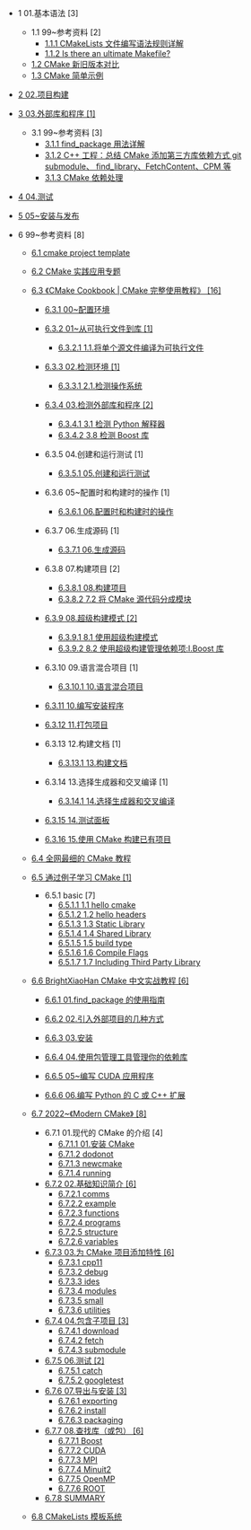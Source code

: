   - 1 01.基本语法 [3]
    - 1.1 99~参考资料 [2]
      - [1.1.1 CMakeLists 文件编写语法规则详解](/01.基本语法/99~参考资料/2018-CMakeLists%20文件编写语法规则详解.md)
      - [1.1.2 Is there an ultimate Makefile?](/01.基本语法/99~参考资料/2023-Is%20there%20an%20ultimate%20Makefile?.md)
    - [1.2 CMake 新旧版本对比](/01.基本语法/CMake%20新旧版本对比.md)
    - [1.3 CMake 简单示例](/01.基本语法/CMake%20简单示例.md)
  - [2 02.项目构建](/02.项目构建/README.md)
    
  - [3 03.外部库和程序 [1]](/03.外部库和程序/README.md)
    - 3.1 99~参考资料 [3]
      - [3.1.1 find_package 用法详解](/03.外部库和程序/99~参考资料/2020-find_package%20用法详解.md)
      - [3.1.2 C++ 工程：总结 CMake 添加第三方库依赖方式 git submodule、 find_library、FetchContent、CPM 等](/03.外部库和程序/99~参考资料/2021-C++%20工程：总结%20CMake%20添加第三方库依赖方式%20git%20submodule、%20find_library、FetchContent、CPM%20等.md)
      - [3.1.3 CMake 依赖处理](/03.外部库和程序/99~参考资料/2021-CMake%20依赖处理.md)
  - [4 04.测试](/04.测试/README.md)
    
  - [5 05~安装与发布](/05~安装与发布/README.md)
    
  - 6 99~参考资料 [8]
    - [6.1 cmake project template](/99~参考资料/2018-cmake-project-template/README.md)
      
    - [6.2 CMake 实践应用专题](/99~参考资料/2020-CMake%20实践应用专题/README.md)
      
    - [6.3 《CMake Cookbook | CMake 完整使用教程》 [16]](/99~参考资料/2020-《CMake%20Cookbook%20|%20CMake%20完整使用教程》/README.md)
      - [6.3.1 00~配置环境](/99~参考资料/2020-《CMake%20Cookbook%20|%20CMake%20完整使用教程》/00~配置环境/README.md)
        
      - [6.3.2 01~从可执行文件到库 [1]](/99~参考资料/2020-《CMake%20Cookbook%20|%20CMake%20完整使用教程》/01~从可执行文件到库/README.md)
        - [6.3.2.1 1.1.将单个源文件编译为可执行文件](/99~参考资料/2020-《CMake%20Cookbook%20|%20CMake%20完整使用教程》/01~从可执行文件到库/1.1.将单个源文件编译为可执行文件.md)
      - [6.3.3 02.检测环境 [1]](/99~参考资料/2020-《CMake%20Cookbook%20|%20CMake%20完整使用教程》/02.检测环境/README.md)
        - [6.3.3.1 2.1.检测操作系统](/99~参考资料/2020-《CMake%20Cookbook%20|%20CMake%20完整使用教程》/02.检测环境/2.1.检测操作系统.md)
      - [6.3.4 03.检测外部库和程序 [2]](/99~参考资料/2020-《CMake%20Cookbook%20|%20CMake%20完整使用教程》/03.检测外部库和程序/README.md)
        - [6.3.4.1 3.1 检测 Python 解释器](/99~参考资料/2020-《CMake%20Cookbook%20|%20CMake%20完整使用教程》/03.检测外部库和程序/3.1%20检测%20Python%20解释器.md)
        - [6.3.4.2 3.8 检测 Boost 库](/99~参考资料/2020-《CMake%20Cookbook%20|%20CMake%20完整使用教程》/03.检测外部库和程序/3.8%20检测%20Boost%20库.md)
      - 6.3.5 04.创建和运行测试 [1]
        - [6.3.5.1 05.创建和运行测试](/99~参考资料/2020-《CMake%20Cookbook%20|%20CMake%20完整使用教程》/04.创建和运行测试/05.创建和运行测试.md)
      - 6.3.6 05~配置时和构建时的操作 [1]
        - [6.3.6.1 06.配置时和构建时的操作](/99~参考资料/2020-《CMake%20Cookbook%20|%20CMake%20完整使用教程》/05~配置时和构建时的操作/06.配置时和构建时的操作.md)
      - 6.3.7 06.生成源码 [1]
        - [6.3.7.1 06.生成源码](/99~参考资料/2020-《CMake%20Cookbook%20|%20CMake%20完整使用教程》/06.生成源码/06.生成源码.md)
      - 6.3.8 07.构建项目 [2]
        - [6.3.8.1 08.构建项目](/99~参考资料/2020-《CMake%20Cookbook%20|%20CMake%20完整使用教程》/07.构建项目/08.构建项目.md)
        - [6.3.8.2 7.2 将 CMake 源代码分成模块](/99~参考资料/2020-《CMake%20Cookbook%20|%20CMake%20完整使用教程》/07.构建项目/7.2%20将%20CMake%20源代码分成模块.md)
      - [6.3.9 08.超级构建模式 [2]](/99~参考资料/2020-《CMake%20Cookbook%20|%20CMake%20完整使用教程》/08.超级构建模式/README.md)
        - [6.3.9.1 8.1 使用超级构建模式](/99~参考资料/2020-《CMake%20Cookbook%20|%20CMake%20完整使用教程》/08.超级构建模式/8.1%20使用超级构建模式.md)
        - [6.3.9.2 8.2 使用超级构建管理依赖项:Ⅰ.Boost 库](/99~参考资料/2020-《CMake%20Cookbook%20|%20CMake%20完整使用教程》/08.超级构建模式/8.2%20使用超级构建管理依赖项:Ⅰ.Boost%20库.md)
      - 6.3.10 09.语言混合项目 [1]
        - [6.3.10.1 10.语言混合项目](/99~参考资料/2020-《CMake%20Cookbook%20|%20CMake%20完整使用教程》/09.语言混合项目/10.语言混合项目.md)
      - [6.3.11 10.编写安装程序](/99~参考资料/2020-《CMake%20Cookbook%20|%20CMake%20完整使用教程》/10.编写安装程序/README.md)
        
      - [6.3.12 11.打包项目](/99~参考资料/2020-《CMake%20Cookbook%20|%20CMake%20完整使用教程》/11.打包项目/README.md)
        
      - 6.3.13 12.构建文档 [1]
        - [6.3.13.1 13.构建文档](/99~参考资料/2020-《CMake%20Cookbook%20|%20CMake%20完整使用教程》/12.构建文档/13.构建文档.md)
      - 6.3.14 13.选择生成器和交叉编译 [1]
        - [6.3.14.1 14.选择生成器和交叉编译](/99~参考资料/2020-《CMake%20Cookbook%20|%20CMake%20完整使用教程》/13.选择生成器和交叉编译/14.选择生成器和交叉编译.md)
      - [6.3.15 14.测试面板](/99~参考资料/2020-《CMake%20Cookbook%20|%20CMake%20完整使用教程》/14.测试面板.md)
      - [6.3.16 15.使用 CMake 构建已有项目](/99~参考资料/2020-《CMake%20Cookbook%20|%20CMake%20完整使用教程》/15.使用%20CMake%20构建已有项目.md)
    - [6.4 全网最细的 CMake 教程](/99~参考资料/2020-全网最细的%20CMake%20教程/README.md)
      
    - [6.5 通过例子学习 CMake [1]](/99~参考资料/2020-通过例子学习%20CMake/README.md)
      - 6.5.1 basic [7]
        - [6.5.1.1 1.1 hello cmake](/99~参考资料/2020-通过例子学习%20CMake/01-basic/1.1%20hello-cmake.md)
        - [6.5.1.2 1.2 hello headers](/99~参考资料/2020-通过例子学习%20CMake/01-basic/1.2%20hello-headers.md)
        - [6.5.1.3 1.3 Static Library](/99~参考资料/2020-通过例子学习%20CMake/01-basic/1.3%20Static%20Library.md)
        - [6.5.1.4 1.4 Shared Library](/99~参考资料/2020-通过例子学习%20CMake/01-basic/1.4%20Shared%20Library.md)
        - [6.5.1.5 1.5 build type](/99~参考资料/2020-通过例子学习%20CMake/01-basic/1.5%20build-type.md)
        - [6.5.1.6 1.6 Compile Flags](/99~参考资料/2020-通过例子学习%20CMake/01-basic/1.6%20Compile%20Flags.md)
        - [6.5.1.7 1.7 Including Third Party Library](/99~参考资料/2020-通过例子学习%20CMake/01-basic/1.7%20Including%20Third%20Party%20Library.md)
    - [6.6 BrightXiaoHan CMake 中文实战教程 [6]](/99~参考资料/2021-BrightXiaoHan-CMake%20中文实战教程/README.md)
      - [6.6.1 01.find_package 的使用指南](/99~参考资料/2021-BrightXiaoHan-CMake%20中文实战教程/01.find_package%20的使用指南/README.md)
        
      - [6.6.2 02.引入外部项目的几种方式](/99~参考资料/2021-BrightXiaoHan-CMake%20中文实战教程/02.引入外部项目的几种方式/README.md)
        
      - [6.6.3 03.安装](/99~参考资料/2021-BrightXiaoHan-CMake%20中文实战教程/03.安装/README.md)
        
      - [6.6.4 04.使用包管理工具管理你的依赖库](/99~参考资料/2021-BrightXiaoHan-CMake%20中文实战教程/04.使用包管理工具管理你的依赖库/README.md)
        
      - [6.6.5 05~编写 CUDA 应用程序](/99~参考资料/2021-BrightXiaoHan-CMake%20中文实战教程/05~编写%20CUDA%20应用程序/README.md)
        
      - [6.6.6 06.编写 Python 的 C 或 C++ 扩展](/99~参考资料/2021-BrightXiaoHan-CMake%20中文实战教程/06.编写%20Python%20的%20C%20或%20C++%20扩展/README.md)
        
    - [6.7 2022~《Modern CMake》 [8]](/99~参考资料/2022~《Modern%20CMake》/README.md)
      - 6.7.1 01.现代的 CMake 的介绍 [4]
        - [6.7.1.1 01.安装 CMake](/99~参考资料/2022~《Modern%20CMake》/01.现代的%20CMake%20的介绍/01.安装%20CMake.md)
        - [6.7.1.2 dodonot](/99~参考资料/2022~《Modern%20CMake》/01.现代的%20CMake%20的介绍/dodonot.md)
        - [6.7.1.3 newcmake](/99~参考资料/2022~《Modern%20CMake》/01.现代的%20CMake%20的介绍/newcmake.md)
        - [6.7.1.4 running](/99~参考资料/2022~《Modern%20CMake》/01.现代的%20CMake%20的介绍/running.md)
      - [6.7.2 02.基础知识简介 [6]](/99~参考资料/2022~《Modern%20CMake》/02.基础知识简介/README.md)
        - [6.7.2.1 comms](/99~参考资料/2022~《Modern%20CMake》/02.基础知识简介/comms.md)
        - [6.7.2.2 example](/99~参考资料/2022~《Modern%20CMake》/02.基础知识简介/example.md)
        - [6.7.2.3 functions](/99~参考资料/2022~《Modern%20CMake》/02.基础知识简介/functions.md)
        - [6.7.2.4 programs](/99~参考资料/2022~《Modern%20CMake》/02.基础知识简介/programs.md)
        - [6.7.2.5 structure](/99~参考资料/2022~《Modern%20CMake》/02.基础知识简介/structure.md)
        - [6.7.2.6 variables](/99~参考资料/2022~《Modern%20CMake》/02.基础知识简介/variables.md)
      - [6.7.3 03.为 CMake 项目添加特性 [6]](/99~参考资料/2022~《Modern%20CMake》/03.为%20CMake%20项目添加特性/README.md)
        - [6.7.3.1 cpp11](/99~参考资料/2022~《Modern%20CMake》/03.为%20CMake%20项目添加特性/cpp11.md)
        - [6.7.3.2 debug](/99~参考资料/2022~《Modern%20CMake》/03.为%20CMake%20项目添加特性/debug.md)
        - [6.7.3.3 ides](/99~参考资料/2022~《Modern%20CMake》/03.为%20CMake%20项目添加特性/ides.md)
        - [6.7.3.4 modules](/99~参考资料/2022~《Modern%20CMake》/03.为%20CMake%20项目添加特性/modules.md)
        - [6.7.3.5 small](/99~参考资料/2022~《Modern%20CMake》/03.为%20CMake%20项目添加特性/small.md)
        - [6.7.3.6 utilities](/99~参考资料/2022~《Modern%20CMake》/03.为%20CMake%20项目添加特性/utilities.md)
      - [6.7.4 04.包含子项目 [3]](/99~参考资料/2022~《Modern%20CMake》/04.包含子项目/README.md)
        - [6.7.4.1 download](/99~参考资料/2022~《Modern%20CMake》/04.包含子项目/download.md)
        - [6.7.4.2 fetch](/99~参考资料/2022~《Modern%20CMake》/04.包含子项目/fetch.md)
        - [6.7.4.3 submodule](/99~参考资料/2022~《Modern%20CMake》/04.包含子项目/submodule.md)
      - [6.7.5 06.测试 [2]](/99~参考资料/2022~《Modern%20CMake》/06.测试/README.md)
        - [6.7.5.1 catch](/99~参考资料/2022~《Modern%20CMake》/06.测试/catch.md)
        - [6.7.5.2 googletest](/99~参考资料/2022~《Modern%20CMake》/06.测试/googletest.md)
      - [6.7.6 07.导出与安装 [3]](/99~参考资料/2022~《Modern%20CMake》/07.导出与安装/README.md)
        - [6.7.6.1 exporting](/99~参考资料/2022~《Modern%20CMake》/07.导出与安装/exporting.md)
        - [6.7.6.2 install](/99~参考资料/2022~《Modern%20CMake》/07.导出与安装/install.md)
        - [6.7.6.3 packaging](/99~参考资料/2022~《Modern%20CMake》/07.导出与安装/packaging.md)
      - [6.7.7 08.查找库（或包） [6]](/99~参考资料/2022~《Modern%20CMake》/08.查找库（或包）/README.md)
        - [6.7.7.1 Boost](/99~参考资料/2022~《Modern%20CMake》/08.查找库（或包）/Boost.md)
        - [6.7.7.2 CUDA](/99~参考资料/2022~《Modern%20CMake》/08.查找库（或包）/CUDA.md)
        - [6.7.7.3 MPI](/99~参考资料/2022~《Modern%20CMake》/08.查找库（或包）/MPI.md)
        - [6.7.7.4 Minuit2](/99~参考资料/2022~《Modern%20CMake》/08.查找库（或包）/Minuit2.md)
        - [6.7.7.5 OpenMP](/99~参考资料/2022~《Modern%20CMake》/08.查找库（或包）/OpenMP.md)
        - [6.7.7.6 ROOT](/99~参考资料/2022~《Modern%20CMake》/08.查找库（或包）/ROOT.md)
      - [6.7.8 SUMMARY](/99~参考资料/2022~《Modern%20CMake》/SUMMARY.md)
    - [6.8 CMakeLists 模板系统](/99~参考资料/2023-CMakeLists%20模板系统/README.md)
      